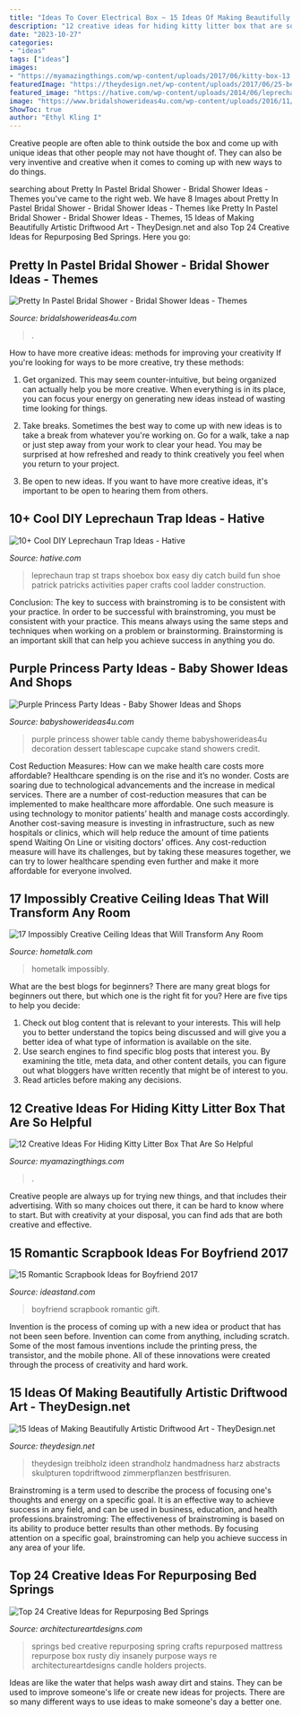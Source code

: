 ```yaml
---
title: "Ideas To Cover Electrical Box ~ 15 Ideas Of Making Beautifully Artistic Driftwood Art"
description: "12 creative ideas for hiding kitty litter box that are so helpful"
date: "2023-10-27"
categories:
- "ideas"
tags: ["ideas"]
images:
- "https://myamazingthings.com/wp-content/uploads/2017/06/kitty-box-13.jpg"
featuredImage: "https://theydesign.net/wp-content/uploads/2017/06/25-best-ideas-about-driftwood-art-on-theydesign-driftwood-crafts-with-regard-to-driftwood-art-35-ideas-of-making-beautifully-artistic-driftwood-art.jpg"
featured_image: "https://hative.com/wp-content/uploads/2014/06/leprechaun-trap-ideas/3-leprechaun-trap-ideas.jpg"
image: "https://www.bridalshowerideas4u.com/wp-content/uploads/2016/11/Pretty-In-Pastel-Bridal-Shower-Dessert-Table-600x800.jpeg"
ShowToc: true
author: "Ethyl Kling I"
---
```



Creative people are often able to think outside the box and come up with unique ideas that other people may not have thought of. They can also be very inventive and creative when it comes to coming up with new ways to do things.

	

		
searching about Pretty In Pastel Bridal Shower - Bridal Shower Ideas - Themes you've came to the right web. We have 8 Images about Pretty In Pastel Bridal Shower - Bridal Shower Ideas - Themes like Pretty In Pastel Bridal Shower - Bridal Shower Ideas - Themes, 15 Ideas of Making Beautifully Artistic Driftwood Art - TheyDesign.net and also Top 24 Creative Ideas for Repurposing Bed Springs. Here you go:
		
    
## Pretty In Pastel Bridal Shower - Bridal Shower Ideas - Themes

<img loading=lazy src="https://www.bridalshowerideas4u.com/wp-content/uploads/2016/11/Pretty-In-Pastel-Bridal-Shower-Dessert-Table-600x800.jpeg" onerror="this.onerror=null;this.src='https://tse1.mm.bing.net/th?id=OIP.nqvVF2xpFP19DvJJigLRIAHaJ4&amp;pid=15.1';" alt="Pretty In Pastel Bridal Shower - Bridal Shower Ideas - Themes">

_Source: bridalshowerideas4u.com_

>. 

	

How to have more creative ideas: methods for improving your creativity
If you're looking for ways to be more creative, try these methods:
1. Get organized. This may seem counter-intuitive, but being organized can actually help you be more creative. When everything is in its place, you can focus your energy on generating new ideas instead of wasting time looking for things.

2. Take breaks. Sometimes the best way to come up with new ideas is to take a break from whatever you're working on. Go for a walk, take a nap or just step away from your work to clear your head. You may be surprised at how refreshed and ready to think creatively you feel when you return to your project.

3. Be open to new ideas. If you want to have more creative ideas, it's important to be open to hearing them from others.

    
## 10+ Cool DIY Leprechaun Trap Ideas - Hative

<img loading=lazy src="https://hative.com/wp-content/uploads/2014/06/leprechaun-trap-ideas/3-leprechaun-trap-ideas.jpg" onerror="this.onerror=null;this.src='https://tse2.mm.bing.net/th?id=OIP.fV_DYaJdmiAWEwOLrE7_JQHaKK&amp;pid=15.1';" alt="10+ Cool DIY Leprechaun Trap Ideas - Hative">

_Source: hative.com_

>leprechaun trap st traps shoebox box easy diy catch build fun shoe patrick patricks activities paper crafts cool ladder construction. 

	

Conclusion: The key to success with brainstroming is to be consistent with your practice.
In order to be successful with brainstroming, you must be consistent with your practice. This means always using the same steps and techniques when working on a problem or brainstorming. Brainstorming is an important skill that can help you achieve success in anything you do.

    
## Purple Princess Party Ideas - Baby Shower Ideas And Shops

<img loading=lazy src="https://babyshowerideas4u.com/wp-content/uploads/2014/01/1501811_649652585080701_5638885_n.jpg" onerror="this.onerror=null;this.src='https://tse2.mm.bing.net/th?id=OIP.fSE6heFBHxY95yf3ug605wHaE8&amp;pid=15.1';" alt="Purple Princess Party Ideas - Baby Shower Ideas and Shops">

_Source: babyshowerideas4u.com_

>purple princess shower table candy theme babyshowerideas4u decoration dessert tablescape cupcake stand showers credit. 

	

Cost Reduction Measures: How can we make health care costs more affordable?
Healthcare spending is on the rise and it’s no wonder. Costs are soaring due to technological advancements and the increase in medical services. There are a number of cost-reduction measures that can be implemented to make healthcare more affordable. One such measure is using technology to monitor patients’ health and manage costs accordingly. Another cost-saving measure is investing in infrastructure, such as new hospitals or clinics, which will help reduce the amount of time patients spend Waiting On Line or visiting doctors’ offices.
Any cost-reduction measure will have its challenges, but by taking these measures together, we can try to lower healthcare spending even further and make it more affordable for everyone involved.

    
## 17 Impossibly Creative Ceiling Ideas That Will Transform Any Room

<img loading=lazy src="https://cdn-fastly.hometalk.com/media/2016/06/19/3442667/s-17-impossibly-creative-ceiling-ideas-that-will-transform-any-room-painting-wall-decor.jpg?size=1600x1000&amp;nocrop=1" onerror="this.onerror=null;this.src='https://tse2.mm.bing.net/th?id=OIP.mv40NFRVwgAy-dRZYh-WpQHaJ4&amp;pid=15.1';" alt="17 Impossibly Creative Ceiling Ideas that Will Transform Any Room">

_Source: hometalk.com_

>hometalk impossibly. 

	

What are the best blogs for beginners?
There are many great blogs for beginners out there, but which one is the right fit for you? Here are five tips to help you decide: 
1. Check out blog content that is relevant to your interests. This will help you to better understand the topics being discussed and will give you a better idea of what type of information is available on the site. 
2. Use search engines to find specific blog posts that interest you. By examining the title, meta data, and other content details, you can figure out what bloggers have written recently that might be of interest to you. 
3. Read articles before making any decisions.

    
## 12 Creative Ideas For Hiding Kitty Litter Box That Are So Helpful

<img loading=lazy src="https://myamazingthings.com/wp-content/uploads/2017/06/kitty-box-13.jpg" onerror="this.onerror=null;this.src='https://tse2.mm.bing.net/th?id=OIP.Yvp7vOdR9V8EyfI-htxBQQHaJ4&amp;pid=15.1';" alt="12 Creative Ideas For Hiding Kitty Litter Box That Are So Helpful">

_Source: myamazingthings.com_

>. 

	

Creative people are always up for trying new things, and that includes their advertising. With so many choices out there, it can be hard to know where to start. But with creativity at your disposal, you can find ads that are both creative and effective.

    
## 15 Romantic Scrapbook Ideas For Boyfriend 2017

<img loading=lazy src="https://ideastand.com/wp-content/uploads/2014/06/scrapbook-ideas-for-boyfriend/8-romantic-scrapbook-ideas.jpg" onerror="this.onerror=null;this.src='https://tse1.mm.bing.net/th?id=OIP.sz5gww3kaa5K4gcRXpQKmAHaJ6&amp;pid=15.1';" alt="15 Romantic Scrapbook Ideas for Boyfriend 2017">

_Source: ideastand.com_

>boyfriend scrapbook romantic gift. 

	

Invention is the process of coming up with a new idea or product that has not been seen before. Invention can come from anything, including scratch. Some of the most famous inventions include the printing press, the transistor, and the mobile phone. All of these innovations were created through the process of creativity and hard work.

    
## 15 Ideas Of Making Beautifully Artistic Driftwood Art - TheyDesign.net

<img loading=lazy src="https://theydesign.net/wp-content/uploads/2017/06/25-best-ideas-about-driftwood-art-on-theydesign-driftwood-crafts-with-regard-to-driftwood-art-35-ideas-of-making-beautifully-artistic-driftwood-art.jpg" onerror="this.onerror=null;this.src='https://tse2.mm.bing.net/th?id=OIP.EPLJNsqRZv_vMwlkRaJrIwHaLJ&amp;pid=15.1';" alt="15 Ideas of Making Beautifully Artistic Driftwood Art - TheyDesign.net">

_Source: theydesign.net_

>theydesign treibholz ideen strandholz handmadness harz abstracts skulpturen topdriftwood zimmerpflanzen bestfrisuren. 

	

Brainstroming is a term used to describe the process of focusing one's thoughts and energy on a specific goal. It is an effective way to achieve success in any field, and can be used in business, education, and health professions.brainstroming: The effectiveness of brainstroming is based on its ability to produce better results than other methods. By focusing attention on a specific goal, brainstroming can help you achieve success in any area of your life.

    
## Top 24 Creative Ideas For Repurposing Bed Springs

<img loading=lazy src="http://www.architectureartdesigns.com/wp-content/uploads/2013/07/615-630x840.jpg" onerror="this.onerror=null;this.src='https://tse2.mm.bing.net/th?id=OIP.GoLesCJ71TfgJJWVu7dezQHaJ4&amp;pid=15.1';" alt="Top 24 Creative Ideas for Repurposing Bed Springs">

_Source: architectureartdesigns.com_

>springs bed creative repurposing spring crafts repurposed mattress repurpose box rusty diy insanely purpose ways re architectureartdesigns candle holders projects. 

	

Ideas are like the water that helps wash away dirt and stains. They can be used to improve someone's life or create new ideas for projects. There are so many different ways to use ideas to make someone's day a better one.

